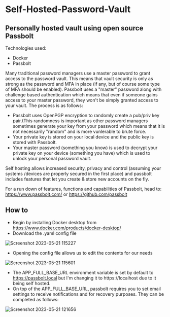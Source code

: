 # Self-Hosted-Password-Vault
Personally hosted vault using open source Passbolt
---
Technologies used:
- Docker
- Passbolt

Many traditional password managers use a master password  to grant access to the password vault. This means that vault security is only as strong as the password and MFA in place (if any, but of course some type of MFA should be enabled). Passbolt uses a "master" password along with challenge based authentication which means that even if someone gains access to your master password, they won't be simply granted access to your vault. The process is as follows:
- Passbolt uses OpenPGP encryption to randomly create a pub/priv key pair.(This randomness is important as other password managers sometimes generate your key from your password which means that it is not necessarily "random" and is more vunlerable to brute force.
- Your private key is stored on your local device and the public key is stored with Passbolt.
- Your master password (something you know) is used to decrypt your private key on your device (something you have) which is used to unlock your personal password vault.

Self hosting allows increased security, privacy and control (assuming your systems /devices are properly secured in the first place) and passbolt includes features that let you create & store new accounts on the fly.


For a run down of features, functions and capabilities of Passbolt, head to: https://www.passbolt.com/ or https://github.com/passbolt 


## How to

- Begin by installing Docker desktop from https://www.docker.com/products/docker-desktop/
- Download the .yaml config file


![Screenshot 2023-05-21 115227](https://github.com/HattMobb/Self-Hosted-Password-Vault/assets/134090089/99fa7362-2a19-43b9-ab03-da5dc7b4bb85)

- Opening the config file allows us to edit the contents for our needs


![Screenshot 2023-05-21 115601](https://github.com/HattMobb/Self-Hosted-Password-Vault/assets/134090089/2f0a4ba4-f731-427c-922a-6f52b7d1b3b9)

- The APP_FULL_BASE_URL environment variable is set by default to https://passbolt.local but I'm changing it to https://localhost due to it being self hosted.
- On top of the APP_FULL_BASE_URL, passbolt requires you to set email settings to receive notifications and for recovery purposes. They can be completed as follows:


![Screenshot 2023-05-21 121656](https://github.com/HattMobb/Self-Hosted-Password-Vault/assets/134090089/9eaa93ae-b985-426c-9cc7-02e9cc91fea6)
